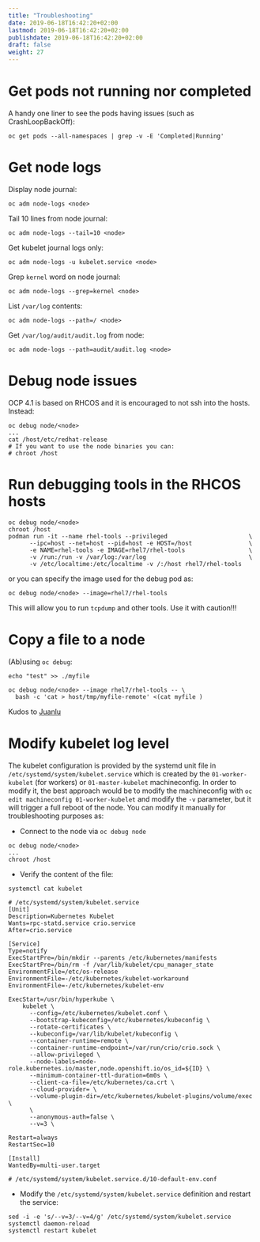 ```yaml
---
title: "Troubleshooting"
date: 2019-06-18T16:42:20+02:00
lastmod: 2019-06-18T16:42:20+02:00
publishdate: 2019-06-18T16:42:20+02:00
draft: false
weight: 27
---
```


# Get pods not running nor completed

A handy one liner to see the pods having issues (such as CrashLoopBackOff):

```
oc get pods --all-namespaces | grep -v -E 'Completed|Running'
```

# Get node logs

Display node journal:

```
oc adm node-logs <node>
```

Tail 10 lines from node journal:

```
oc adm node-logs --tail=10 <node>
```

Get kubelet journal logs only:

```
oc adm node-logs -u kubelet.service <node>
```

Grep `kernel` word on node journal:

```
oc adm node-logs --grep=kernel <node>
```

List `/var/log` contents:

```
oc adm node-logs --path=/ <node>
```

Get `/var/log/audit/audit.log` from node:

```
oc adm node-logs --path=audit/audit.log <node>
```

# Debug node issues

OCP 4.1 is based on RHCOS and it is encouraged to not ssh into the hosts.
Instead:

```
oc debug node/<node>
...
cat /host/etc/redhat-release
# If you want to use the node binaries you can:
# chroot /host
```

# Run debugging tools in the RHCOS hosts

```
oc debug node/<node>
chroot /host
podman run -it --name rhel-tools --privileged                       \
      --ipc=host --net=host --pid=host -e HOST=/host                \
      -e NAME=rhel-tools -e IMAGE=rhel7/rhel-tools                  \
      -v /run:/run -v /var/log:/var/log                             \
      -v /etc/localtime:/etc/localtime -v /:/host rhel7/rhel-tools
```

or you can specify the image used for the debug pod as:

```
oc debug node/<node> --image=rhel7/rhel-tools
```

This will allow you to run `tcpdump` and other tools. Use it with caution!!!

# Copy a file to a node

(Ab)using `oc debug`:

```
echo "test" >> ./myfile

oc debug node/<node> --image rhel7/rhel-tools -- \
  bash -c 'cat > host/tmp/myfile-remote' <(cat myfile )
```

Kudos to [Juanlu](https://github.com/juanluisvaladas)

# Modify kubelet log level

The kubelet configuration is provided by the systemd unit file in `/etc/systemd/system/kubelet.service` which is created by the `01-worker-kubelet` (for workers) or `01-master-kubelet` machineconfig. In order to modify it, the best
approach would be to modify the machineconfig with `oc edit machineconfig 01-worker-kubelet` and modify the `-v` parameter, but it will trigger a full reboot of the node. You can modify it manually for troubleshooting purposes as:

* Connect to the node via `oc debug node`

```
oc debug node/<node>
...
chroot /host
```

* Verify the content of the file:

```
systemctl cat kubelet
```

```
# /etc/systemd/system/kubelet.service
[Unit]
Description=Kubernetes Kubelet
Wants=rpc-statd.service crio.service
After=crio.service

[Service]
Type=notify
ExecStartPre=/bin/mkdir --parents /etc/kubernetes/manifests
ExecStartPre=/bin/rm -f /var/lib/kubelet/cpu_manager_state
EnvironmentFile=/etc/os-release
EnvironmentFile=-/etc/kubernetes/kubelet-workaround
EnvironmentFile=-/etc/kubernetes/kubelet-env

ExecStart=/usr/bin/hyperkube \
    kubelet \
      --config=/etc/kubernetes/kubelet.conf \
      --bootstrap-kubeconfig=/etc/kubernetes/kubeconfig \
      --rotate-certificates \
      --kubeconfig=/var/lib/kubelet/kubeconfig \
      --container-runtime=remote \
      --container-runtime-endpoint=/var/run/crio/crio.sock \
      --allow-privileged \
      --node-labels=node-role.kubernetes.io/master,node.openshift.io/os_id=${ID} \
      --minimum-container-ttl-duration=6m0s \
      --client-ca-file=/etc/kubernetes/ca.crt \
      --cloud-provider= \
      --volume-plugin-dir=/etc/kubernetes/kubelet-plugins/volume/exec \
      \
      --anonymous-auth=false \
      --v=3 \

Restart=always
RestartSec=10

[Install]
WantedBy=multi-user.target

# /etc/systemd/system/kubelet.service.d/10-default-env.conf
```

* Modify the `/etc/systemd/system/kubelet.service` definition and restart the service:

```
sed -i -e 's/--v=3/--v=4/g' /etc/systemd/system/kubelet.service
systemctl daemon-reload
systemctl restart kubelet
```
